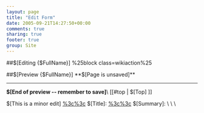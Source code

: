 ```yaml
---
layout: page
title: "Edit Form"
date: 2005-09-21T14:27:50+00:00
comments: true
sharing: true
footer: true
group: Site
---
```



##$[Editing {$FullName}] %25block class=wikiaction%25

##$[Preview {$FullName}]
**$[Page is unsaved]**



----
**$[End of preview -- remember to save]**\\
[[#top | $[Top] ]]




<a name='top'></a>
   

$[This is a minor edit]
[%3c%3c](/site/%3c%3c)
$[Title]: 
[%3c%3c](/site/%3c%3c)
$[Summary]: \\
\\
\\



